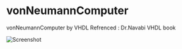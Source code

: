 # vonNeumannComputer
vonNeumannComputer by VHDL
Refrenced : Dr.Navabi VHDL book

![Screenshot](https://www.researchgate.net/publication/317028037/figure/fig1/AS:513532631240704@1499447128840/on-Neumann-architecture-of-modern-computer.png)

